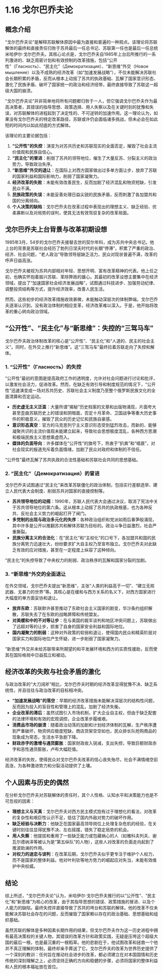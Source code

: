 # 1.16 戈尔巴乔夫论

## 概念介绍

“戈尔巴乔夫论”是解释苏联解体原因中最为直接和普遍的一种观点。该理论将苏联解体的最终和直接责任归咎于苏共最后一任总书记、苏联第一任也是最后一任总统米哈伊尔·戈尔巴乔夫。其核心论点是，戈尔巴乔夫自1985年上台后所推行的一系列激进的、缺乏周密计划和有效控制的改革措施，包括“公开性”（Гласность）、“民主化”（Демократизация）、“新思维”外交（Новое мышление）以及不成熟的经济改革（如“加速发展战略”），不仅未能解决苏联社会长期积累的矛盾，反而从根本上动摇了苏共的执政基础、瓦解了国家意识形态、激化了民族矛盾、破坏了国家统一的政治和经济纽带，最终直接导致了苏联这一超级大国的崩溃。

“戈尔巴乔夫论”并非简单地将所有问题都归咎于一人，但它强调戈尔巴乔夫作为最高决策者，其错误的指导思想、政策选择、用人失察以及在关键时刻的犹豫和失误，对苏联解体的进程起到了决定性的、不可逆转的加速作用。这一理论认为，如果没有戈尔巴乔夫的特定改革路径，苏联或许仍会面临诸多挑战，但未必会在如此短的时间内以如此彻底的方式解体。

该理论的主要论据包括：

1.  **“公开性”的失控**：演变为对苏共历史和苏联现实的全面否定，摧毁了社会主流价值观和民族自信心。
2.  **“民主化”的冒进**：削弱了苏共的领导地位，催生了大量反苏、分裂主义的政治势力，导致政治失序。
3.  **“新思维”外交的退让**：在国际上对西方国家做出过多单方面让步，放弃了苏联的国家利益和国际影响力，削弱了国家凝聚力。
4.  **经济改革的失败**：未能有效改善民生，反而加剧了经济混乱和物资短缺，引发民众不满。
5.  **民族政策的失误**：未能妥善处理日益尖锐的民族矛盾，反而刺激了各加盟共和国的分离倾向。
6.  **个人决策的缺陷**：戈尔巴乔夫在改革过程中表现出的理想主义、缺乏经验、优柔寡断以及对局势的误判，使其无法有效驾驭复杂的改革局面。

## 戈尔巴乔夫上台背景与改革初期设想

1985年3月，54岁的戈尔巴乔夫接替去世的契尔年科，成为苏共中央总书记。他上台的背景是苏联社会经历了勃列日涅夫时代的长期“停滞”，积累了严重的政治、经济、社会问题，“老人政治”导致领导层缺乏活力，民众对现状普遍不满，改革的呼声日益高涨。

戈尔巴乔夫被视为苏共内部相对年轻、思想开明、富有改革精神的代表。他上任之初，也确实怀抱着振兴苏联、革除弊政的雄心。其最初的改革设想主要集中在经济领域，提出了“加速国家社会经济发展战略”，试图通过科技进步、加强劳动纪律、调整投资结构等方式，提升经济效率，改善人民生活。

然而，这些初步的经济改革措施收效甚微，未能触动深层次的体制弊端。戈尔巴乔夫逐渐认识到，没有政治体制的相应变革，经济改革难以深入。于是，他开始将改革的重心转向政治领域。

## “公开性”、“民主化”与“新思维”：失控的“三驾马车”

戈尔巴乔夫政治体制改革的核心是“公开性”、“民主化”和“人道的、民主的社会主义”。同时，在外交上推行“新思维”。这“三驾马车”最终拉着苏联走向了失控和解体。

### 1. “公开性”（Гласность）的失控

“公开性”最初的意图是提高政府工作的透明度，允许对社会问题进行讨论和批评，以激发社会活力，促进改革。然而，在缺乏有效引导和制度规范的情况下，“公开性”迅速演变成一场对苏共历史、苏联社会主义制度乃至整个俄罗斯民族文化的全面清算和否定运动。

*   **历史虚无主义泛滥**：大量所谓“揭秘”历史档案的文章和出版物涌现，片面夸大甚至歪曲苏联历史上的错误和阴暗面，否定十月革命、卫国战争等重大历史事件的积极意义，摧毁了民众的历史记忆和民族自豪感。
*   **意识形态真空**：官方的马克思列宁主义意识形态受到猛烈攻击，而新的、能够凝聚共识的主流价值观未能建立起来，导致社会思想极度混乱，各种西方思潮和极端民族主义思想乘虚而入。
*   **媒体的负面导向**：许多媒体在“公开性”的旗号下，热衷于“扒粪”和“唱衰”，对社会现实的报道充斥着负面情绪，加剧了民众对政府和体制的不信任。

“公开性”最终瓦解了苏共执政的合法性基础和苏联社会共同的思想基础。

### 2. “民主化”（Демократизация）的冒进

戈尔巴乔夫试图通过“民主化”来改革苏联僵化的政治体制，包括实行差额选举、建立人民代表大会制度、削弱苏共对国家的直接控制等。

*   **苏共领导地位的动摇**：1990年，苏联人民代表大会通过决议，取消了宪法中关于苏共领导地位的第六条。这从根本上动摇了苏共的执政根基，也为各种反共、反社会主义势力的崛起打开了闸门。
*   **多党制的出现与政治多元化的失序**：各种政治组织和党派如雨后春笋般涌现，其中许多是公开以推翻苏共和解体苏联为目标的。政治斗争日益激烈，社会严重撕裂。
*   **民族分离主义的合法化**：在“民主化”和“主权化”的口号下，各加盟共和国的民族分离势力迅速壮大，纷纷要求扩大自主权乃至宣布独立。戈尔巴乔夫对此缺乏有效的应对措施，甚至在一定程度上纵容了这种倾向。

“民主化”的失控导致了中央权力的削弱、政治秩序的瓦解和国家分裂的加剧。

### 3. “新思维”外交的全面退让

在外交领域，戈尔巴乔夫提出“新思维”，主张“人类的利益高于一切”、“建立无核武器、无暴力的世界”等。其核心是在缓和与西方关系的名义下，对西方国家进行大幅度的单方面妥协和退让。

*   **放弃东欧**：苏联默许甚至推动了东欧社会主义国家的剧变，华沙条约组织解散，苏联失去了在东欧的战略屏障和传统盟友。
*   **对美缓和中的不对等让步**：在与美国的裁军谈判和地区冲突问题上，苏联做出了远超对等的让步，损害了自身的国家安全利益和国际地位。
*   **国内凝聚力的削弱**：这种对外政策的软弱和退让，使得国内民众和精英阶层对国家实力和国际地位产生怀疑，进一步削弱了国家凝聚力。

“新思维”外交并未给苏联带来所期望的和平发展环境和西方的实质性援助，反而使其在国际格局中日益孤立和被动。

## 经济改革的失败与社会矛盾的激化

与政治改革的“大刀阔斧”相比，戈尔巴乔夫时期的经济改革显得犹豫不决、缺乏系统性，并且往往与政治改革的目标相冲突。

*   **“加速发展战略”的落空**：早期的经济改革措施未能解决深层次的结构性问题，反而因为投入的盲目性和管理上的混乱，加剧了经济失衡。
*   **企业改革的滞后**：虽然试图引入市场机制，扩大企业自主权，但由于缺乏配套的法律环境和有效的宏观调控，企业改革步履维艰。
*   **消费品市场的崩溃**：随着政治动荡的加剧和计划经济体制的瓦解，生产秩序遭到严重破坏，物资供应极度短缺，商店货架空空如也，民众排长队抢购商品的现象成为常态，生活水平急剧下降。
*   **财政赤字的激增与通货膨胀**：国家财政收入锐减，支出失控，导致巨额财政赤字和恶性通货膨胀，卢布大幅贬值。

经济改革的失败，使得民众对戈尔巴乔夫改革的信心丧失殆尽，社会不满情绪空前高涨，为各种激进势力和分裂活动提供了土壤。

## 个人因素与历史的偶然

在分析戈尔巴乔夫对苏联解体的责任时，其个人性格、认知水平和决策能力也是不可忽视的因素：

*   **理想主义与天真**：戈尔巴乔夫对西方民主模式抱有过于理想化的看法，对改革的复杂性和艰巨性认识不足，低估了国内外敌对势力的破坏作用。
*   **缺乏经验与决断力**：他缺乏在国家最高领导岗位上处理复杂危机的经验，在关键时刻往往显得犹豫不决、左右摇摆，错失了稳定局势的机会。
*   **用人失察**：他提拔和重用了一些缺乏能力或包藏祸心的人（如雅科夫列夫、谢瓦尔德纳泽等被认为是“第五纵队”的人物），这些人对改革的负面走向起到了推波助澜的作用。
*   **对权力的迷恋与误判**：在改革后期，戈尔巴乔夫似乎更专注于维护个人权力，而不是国家的整体利益。他对叶利钦等地方势力的崛起应对失当，未能有效维护中央权威。

## 结论

综上所述，“戈尔巴乔夫论”认为，米哈伊尔·戈尔巴乔夫推行的以“公开性”、“民主化”和“新思维”为核心的改革，由于其指导思想的错误、政策措施的冒进、以及个人能力的缺陷，最终失控并直接导致了苏共的垮台和苏联的解体。他的改革不仅未能解决苏联社会存在的问题，反而摧毁了国家赖以存在的政治基础、思想基础和组织基础。

虽然苏联的解体是多种因素长期作用的结果，但戈尔巴乔夫作为这一历史进程中拥有最高决策权的关键人物，其错误的改革方针和政策实践，无疑是压垮这个超级大国的最后一根，也是最沉重的一根稻草。他的悲剧在于，他试图改革和拯救一个他并不真正理解的体制，最终却亲手葬送了它。戈尔巴乔夫的改革为世界历史提供了一个深刻的教训：任何旨在推动社会进步的改革，都必须建立在对本国国情和历史传统的深刻理解之上，必须坚持正确的方向和稳健的步骤，必须将国家的整体利益和人民的根本福祉放在首位。